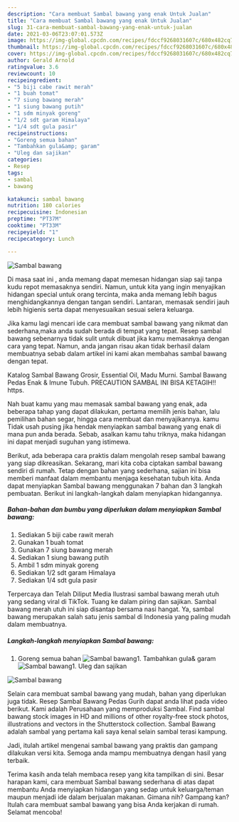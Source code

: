 ```yaml
---
description: "Cara membuat Sambal bawang yang enak Untuk Jualan"
title: "Cara membuat Sambal bawang yang enak Untuk Jualan"
slug: 31-cara-membuat-sambal-bawang-yang-enak-untuk-jualan
date: 2021-03-06T23:07:01.573Z
image: https://img-global.cpcdn.com/recipes/fdccf9268031607c/680x482cq70/sambal-bawang-foto-resep-utama.jpg
thumbnail: https://img-global.cpcdn.com/recipes/fdccf9268031607c/680x482cq70/sambal-bawang-foto-resep-utama.jpg
cover: https://img-global.cpcdn.com/recipes/fdccf9268031607c/680x482cq70/sambal-bawang-foto-resep-utama.jpg
author: Gerald Arnold
ratingvalue: 3.6
reviewcount: 10
recipeingredient:
- "5 biji cabe rawit merah"
- "1 buah tomat"
- "7 siung bawang merah"
- "1 siung bawang putih"
- "1 sdm minyak goreng"
- "1/2 sdt garam Himalaya"
- "1/4 sdt gula pasir"
recipeinstructions:
- "Goreng semua bahan"
- "Tambahkan gula&amp; garam"
- "Uleg dan sajikan"
categories:
- Resep
tags:
- sambal
- bawang

katakunci: sambal bawang 
nutrition: 180 calories
recipecuisine: Indonesian
preptime: "PT37M"
cooktime: "PT33M"
recipeyield: "1"
recipecategory: Lunch

---
```



![Sambal bawang](https://img-global.cpcdn.com/recipes/fdccf9268031607c/680x482cq70/sambal-bawang-foto-resep-utama.jpg)

Di masa  saat ini , anda memang dapat memesan hidangan siap saji tanpa kudu repot memasaknya sendiri. Namun, untuk kita yang ingin menyajikan hidangan special untuk orang tercinta, maka anda memang lebih bagus menghidangkannya dengan tangan sendiri. Lantaran, memasak sendiri jauh lebih higienis serta dapat menyesuaikan sesuai selera keluarga.

Jika kamu lagi mencari ide cara membuat sambal bawang yang nikmat dan sederhana,maka anda sudah berada di tempat yang tepat. Resep sambal bawang  sebenarnya tidak sulit untuk dibuat jika kamu memasaknya dengan cara yang tepat. Namun, anda jangan risau akan tidak berhasil dalam membuatnya 
sebab dalam artikel ini kami akan membahas sambal bawang dengan tepat.  

Katalog Sambal Bawang Grosir, Essential Oil, Madu Murni. Sambal Bawang Pedas Enak &amp; Imune Tubuh. PRECAUTION SAMBAL INI BISA KETAGIH‼️ https.

Nah buat kamu yang mau memasak sambal bawang yang enak, ada beberapa tahap yang dapat dilakukan, pertama memilih jenis bahan, lalu pemilihan bahan segar, hingga cara membuat dan menyajikannya. kamu Tidak usah pusing jika hendak menyiapkan sambal bawang yang enak di mana pun anda berada. Sebab, asalkan kamu  tahu triknya, maka hidangan ini dapat menjadi suguhan yang istimewa.

Berikut, ada beberapa cara praktis  dalam mengolah resep sambal bawang yang siap dikreasikan. Sekarang, mari kita coba ciptakan sambal bawang sendiri di rumah. Tetap dengan bahan yang sederhana, sajian ini bisa memberi manfaat dalam membantu menjaga kesehatan tubuh kita. Anda dapat menyiapkan Sambal bawang menggunakan 7 bahan dan 3 langkah pembuatan. Berikut ini langkah-langkah dalam menyiapkan hidangannya.

<!--inarticleads1-->

##### Bahan-bahan dan bumbu yang diperlukan dalam menyiapkan Sambal bawang:

1. Sediakan 5 biji cabe rawit merah
1. Gunakan 1 buah tomat
1. Gunakan 7 siung bawang merah
1. Sediakan 1 siung bawang putih
1. Ambil 1 sdm minyak goreng
1. Sediakan 1/2 sdt garam Himalaya
1. Sediakan 1/4 sdt gula pasir


Terpercaya dan Telah Diliput Media  Ilustrasi sambal bawang merah utuh yang sedang viral di TikTok. Tuang ke dalam piring dan sajikan. Sambal bawang merah utuh ini siap disantap bersama nasi hangat. Ya, sambal bawang merupakan salah satu jenis sambal di Indonesia yang paling mudah dalam membuatnya. 

<!--inarticleads2-->

##### Langkah-langkah menyiapkan Sambal bawang:

1. Goreng semua bahan
<img src="https://img-global.cpcdn.com/steps/e6c91392fd2ac12b/160x128cq70/sambal-bawang-langkah-memasak-1-foto.jpg" alt="Sambal bawang">1. Tambahkan gula&amp; garam
<img src="https://img-global.cpcdn.com/steps/e71b2e7590bf4a6f/160x128cq70/sambal-bawang-langkah-memasak-2-foto.jpg" alt="Sambal bawang">1. Uleg dan sajikan
<img src="https://img-global.cpcdn.com/steps/1b71f900a8d231dd/160x128cq70/sambal-bawang-langkah-memasak-3-foto.jpg" alt="Sambal bawang">

Selain cara membuat sambal bawang yang mudah, bahan yang diperlukan juga tidak. Resep Sambal Bawang Pedas Gurih dapat anda lihat pada video berikut. Kami adalah Perusahaan yang memproduksi Sambal. Find sambal bawang stock images in HD and millions of other royalty-free stock photos, illustrations and vectors in the Shutterstock collection. Sambal Bawang adalah sambal yang pertama kali saya kenal selain sambal terasi kampung. 

Jadi, itulah artikel mengenai  sambal bawang  yang praktis dan gampang dilakukan versi kita. Semoga anda mampu membuatnya dengan hasil yang terbaik. 

Terima kasih anda telah membaca resep yang kita tampilkan di sini. Besar harapan kami, cara membuat  Sambal bawang sederhana di atas dapat membantu Anda menyiapkan hidangan yang sedap untuk keluarga/teman maupun menjadi ide dalam berjualan makanan. Gimana nih? Gampang kan? Itulah cara membuat sambal bawang yang bisa Anda kerjakan di rumah. Selamat mencoba!

